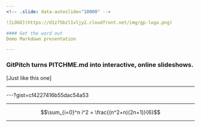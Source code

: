 ```yaml
---
<!-- .slide: data-autoslide="10000" -->

![LOGO](https://d1z75bzl1vljy2.cloudfront.net/img/gp-logo.png)

#### Get the word out
Demo Markdown presentation

---
```


### GitPitch turns PITCHME.md into interactive, online slideshows.
[Just like this one]

---

---?gist=cf4227416b55dac54a53

---

$$\sum_{i=0}^n i^2 = \frac{(n^2+n)(2n+1)}{6}$$

---
